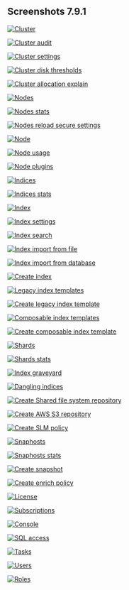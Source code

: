 ## Screenshots 7.9.1

[![Cluster](https://raw.githubusercontent.com/stephanediondev/elasticsearch-admin/master/screenshots/7.9.1/resized/resized-cluster.png)](https://raw.githubusercontent.com/stephanediondev/elasticsearch-admin/master/screenshots/7.9.1/original/original-cluster.png)

[![Cluster audit](https://raw.githubusercontent.com/stephanediondev/elasticsearch-admin/master/screenshots/7.9.1/resized/resized-cluster-audit.png)](https://raw.githubusercontent.com/stephanediondev/elasticsearch-admin/master/screenshots/7.9.1/original/original-cluster-audit.png)

[![Cluster settings](https://raw.githubusercontent.com/stephanediondev/elasticsearch-admin/master/screenshots/7.9.1/resized/resized-cluster-settings.png)](https://raw.githubusercontent.com/stephanediondev/elasticsearch-admin/master/screenshots/7.9.1/original/original-cluster-settings.png)

[![Cluster disk thresholds](https://raw.githubusercontent.com/stephanediondev/elasticsearch-admin/master/screenshots/7.9.1/resized/resized-disk-thresholds.png)](https://raw.githubusercontent.com/stephanediondev/elasticsearch-admin/master/screenshots/7.9.1/original/original-disk-thresholds.png)

[![Cluster allocation explain](https://raw.githubusercontent.com/stephanediondev/elasticsearch-admin/master/screenshots/7.9.1/resized/resized-cluster-allocation-explain.png)](https://raw.githubusercontent.com/stephanediondev/elasticsearch-admin/master/screenshots/7.9.1/original/original-cluster-allocation-explain.png)

[![Nodes](https://raw.githubusercontent.com/stephanediondev/elasticsearch-admin/master/screenshots/7.9.1/resized/resized-nodes.png)](https://raw.githubusercontent.com/stephanediondev/elasticsearch-admin/master/screenshots/7.9.1/original/original-nodes.png)

[![Nodes stats](https://raw.githubusercontent.com/stephanediondev/elasticsearch-admin/master/screenshots/7.9.1/resized/resized-nodes-stats.png)](https://raw.githubusercontent.com/stephanediondev/elasticsearch-admin/master/screenshots/7.9.1/original/original-nodes-stats.png)

[![Nodes reload secure settings](https://raw.githubusercontent.com/stephanediondev/elasticsearch-admin/master/screenshots/7.9.1/resized/resized-nodes-reload-secure-settings.png)](https://raw.githubusercontent.com/stephanediondev/elasticsearch-admin/master/screenshots/7.9.1/original/original-nodes-reload-secure-settings.png)

[![Node](https://raw.githubusercontent.com/stephanediondev/elasticsearch-admin/master/screenshots/7.9.1/resized/resized-node.png)](https://raw.githubusercontent.com/stephanediondev/elasticsearch-admin/master/screenshots/7.9.1/original/original-node.png)

[![Node usage](https://raw.githubusercontent.com/stephanediondev/elasticsearch-admin/master/screenshots/7.9.1/resized/resized-node-usage.png)](https://raw.githubusercontent.com/stephanediondev/elasticsearch-admin/master/screenshots/7.9.1/original/original-node-usage.png)

[![Node plugins](https://raw.githubusercontent.com/stephanediondev/elasticsearch-admin/master/screenshots/7.9.1/resized/resized-node-plugins.png)](https://raw.githubusercontent.com/stephanediondev/elasticsearch-admin/master/screenshots/7.9.1/original/original-node-plugins.png)

[![Indices](https://raw.githubusercontent.com/stephanediondev/elasticsearch-admin/master/screenshots/7.9.1/resized/resized-indices.png)](https://raw.githubusercontent.com/stephanediondev/elasticsearch-admin/master/screenshots/7.9.1/original/original-indices.png)

[![Indices stats](https://raw.githubusercontent.com/stephanediondev/elasticsearch-admin/master/screenshots/7.9.1/resized/resized-indices-stats.png)](https://raw.githubusercontent.com/stephanediondev/elasticsearch-admin/master/screenshots/7.9.1/original/original-indices-stats.png)

[![Index](https://raw.githubusercontent.com/stephanediondev/elasticsearch-admin/master/screenshots/7.9.1/resized/resized-index.png)](https://raw.githubusercontent.com/stephanediondev/elasticsearch-admin/master/screenshots/7.9.1/original/original-index.png)

[![Index settings](https://raw.githubusercontent.com/stephanediondev/elasticsearch-admin/master/screenshots/7.9.1/resized/resized-index-settings.png)](https://raw.githubusercontent.com/stephanediondev/elasticsearch-admin/master/screenshots/7.9.1/original/original-index-settings.png)

[![Index search](https://raw.githubusercontent.com/stephanediondev/elasticsearch-admin/master/screenshots/7.9.1/resized/resized-index-search.png)](https://raw.githubusercontent.com/stephanediondev/elasticsearch-admin/master/screenshots/7.9.1/original/original-index-search.png)

[![Index import from file](https://raw.githubusercontent.com/stephanediondev/elasticsearch-admin/master/screenshots/7.9.1/resized/resized-index-file-import.png)](https://raw.githubusercontent.com/stephanediondev/elasticsearch-admin/master/screenshots/7.9.1/original/original-index-file-import.png)

[![Index import from database](https://raw.githubusercontent.com/stephanediondev/elasticsearch-admin/master/screenshots/7.9.1/resized/resized-index-database-import.png)](https://raw.githubusercontent.com/stephanediondev/elasticsearch-admin/master/screenshots/7.9.1/original/original-index-database-import.png)

[![Create index](https://raw.githubusercontent.com/stephanediondev/elasticsearch-admin/master/screenshots/7.9.1/resized/resized-index-create.png)](https://raw.githubusercontent.com/stephanediondev/elasticsearch-admin/master/screenshots/7.9.1/original/original-index-create.png)

[![Legacy index templates](https://raw.githubusercontent.com/stephanediondev/elasticsearch-admin/master/screenshots/7.9.1/resized/resized-index-templates-legacy.png)](https://raw.githubusercontent.com/stephanediondev/elasticsearch-admin/master/screenshots/7.9.1/original/original-index-templates-legacy.png)

[![Create legacy index template](https://raw.githubusercontent.com/stephanediondev/elasticsearch-admin/master/screenshots/7.9.1/resized/resized-index-template-create-legacy.png)](https://raw.githubusercontent.com/stephanediondev/elasticsearch-admin/master/screenshots/7.9.1/original/original-index-template-create-legacy.png)

[![Composable index templates](https://raw.githubusercontent.com/stephanediondev/elasticsearch-admin/master/screenshots/7.9.1/resized/resized-index-templates.png)](https://raw.githubusercontent.com/stephanediondev/elasticsearch-admin/master/screenshots/7.9.1/original/original-index-templates.png)

[![Create composable index template](https://raw.githubusercontent.com/stephanediondev/elasticsearch-admin/master/screenshots/7.9.1/resized/resized-index-template-create.png)](https://raw.githubusercontent.com/stephanediondev/elasticsearch-admin/master/screenshots/7.9.1/original/original-index-template-create.png)

[![Shards](https://raw.githubusercontent.com/stephanediondev/elasticsearch-admin/master/screenshots/7.9.1/resized/resized-shards.png)](https://raw.githubusercontent.com/stephanediondev/elasticsearch-admin/master/screenshots/7.9.1/original/original-shards.png)

[![Shards stats](https://raw.githubusercontent.com/stephanediondev/elasticsearch-admin/master/screenshots/7.9.1/resized/resized-shards-stats.png)](https://raw.githubusercontent.com/stephanediondev/elasticsearch-admin/master/screenshots/7.9.1/original/original-shards-stats.png)

[![Index graveyard](https://raw.githubusercontent.com/stephanediondev/elasticsearch-admin/master/screenshots/7.9.1/resized/resized-index-graveyard.png)](https://raw.githubusercontent.com/stephanediondev/elasticsearch-admin/master/screenshots/7.9.1/original/original-index-graveyard.png)

[![Dangling indices](https://raw.githubusercontent.com/stephanediondev/elasticsearch-admin/master/screenshots/7.9.1/resized/resized-dangling-indices.png)](https://raw.githubusercontent.com/stephanediondev/elasticsearch-admin/master/screenshots/7.9.1/original/original-dangling-indices.png)

[![Create Shared file system repository](https://raw.githubusercontent.com/stephanediondev/elasticsearch-admin/master/screenshots/7.9.1/resized/resized-repository-create-fs.png)](https://raw.githubusercontent.com/stephanediondev/elasticsearch-admin/master/screenshots/7.9.1/original/original-repository-create-fs.png)

[![Create AWS S3 repository](https://raw.githubusercontent.com/stephanediondev/elasticsearch-admin/master/screenshots/7.9.1/resized/resized-repository-create-s3.png)](https://raw.githubusercontent.com/stephanediondev/elasticsearch-admin/master/screenshots/7.9.1/original/original-repository-create-s3.png)

[![Create SLM policy](https://raw.githubusercontent.com/stephanediondev/elasticsearch-admin/master/screenshots/7.9.1/resized/resized-slm-policy-create.png)](https://raw.githubusercontent.com/stephanediondev/elasticsearch-admin/master/screenshots/7.9.1/original/original-slm-policy-create.png)

[![Snaphosts](https://raw.githubusercontent.com/stephanediondev/elasticsearch-admin/master/screenshots/7.9.1/resized/resized-snapshots.png)](https://raw.githubusercontent.com/stephanediondev/elasticsearch-admin/master/screenshots/7.9.1/original/original-snapshots.png)

[![Snaphosts stats](https://raw.githubusercontent.com/stephanediondev/elasticsearch-admin/master/screenshots/7.9.1/resized/resized-snapshots-stats.png)](https://raw.githubusercontent.com/stephanediondev/elasticsearch-admin/master/screenshots/7.9.1/original/original-snapshots-stats.png)

[![Create snapshot](https://raw.githubusercontent.com/stephanediondev/elasticsearch-admin/master/screenshots/7.9.1/resized/resized-snapshot-create.png)](https://raw.githubusercontent.com/stephanediondev/elasticsearch-admin/master/screenshots/7.9.1/original/original-snapshot-create.png)

[![Create enrich policy](https://raw.githubusercontent.com/stephanediondev/elasticsearch-admin/master/screenshots/7.9.1/resized/resized-enrich-create.png)](https://raw.githubusercontent.com/stephanediondev/elasticsearch-admin/master/screenshots/7.9.1/original/original-enrich-create.png)

[![License](https://raw.githubusercontent.com/stephanediondev/elasticsearch-admin/master/screenshots/7.9.1/resized/resized-license.png)](https://raw.githubusercontent.com/stephanediondev/elasticsearch-admin/master/screenshots/7.9.1/original/original-license.png)

[![Subscriptions](https://raw.githubusercontent.com/stephanediondev/elasticsearch-admin/master/screenshots/7.9.1/resized/resized-subscriptions.png)](https://raw.githubusercontent.com/stephanediondev/elasticsearch-admin/master/screenshots/7.9.1/original/original-subscriptions.png)

[![Console](https://raw.githubusercontent.com/stephanediondev/elasticsearch-admin/master/screenshots/7.9.1/resized/resized-console.png)](https://raw.githubusercontent.com/stephanediondev/elasticsearch-admin/master/screenshots/7.9.1/original/original-console.png)

[![SQL access](https://raw.githubusercontent.com/stephanediondev/elasticsearch-admin/master/screenshots/7.9.1/resized/resized-sql.png)](https://raw.githubusercontent.com/stephanediondev/elasticsearch-admin/master/screenshots/7.9.1/original/original-sql.png)

[![Tasks](https://raw.githubusercontent.com/stephanediondev/elasticsearch-admin/master/screenshots/7.9.1/resized/resized-tasks.png)](https://raw.githubusercontent.com/stephanediondev/elasticsearch-admin/master/screenshots/7.9.1/original/original-tasks.png)

[![Users](https://raw.githubusercontent.com/stephanediondev/elasticsearch-admin/master/screenshots/7.9.1/resized/resized-elasticsearch-users.png)](https://raw.githubusercontent.com/stephanediondev/elasticsearch-admin/master/screenshots/7.9.1/original/original-elasticsearch-users.png)

[![Roles](https://raw.githubusercontent.com/stephanediondev/elasticsearch-admin/master/screenshots/7.9.1/resized/resized-elasticsearch-roles.png)](https://raw.githubusercontent.com/stephanediondev/elasticsearch-admin/master/screenshots/7.9.1/original/original-elasticsearch-roles.png)

